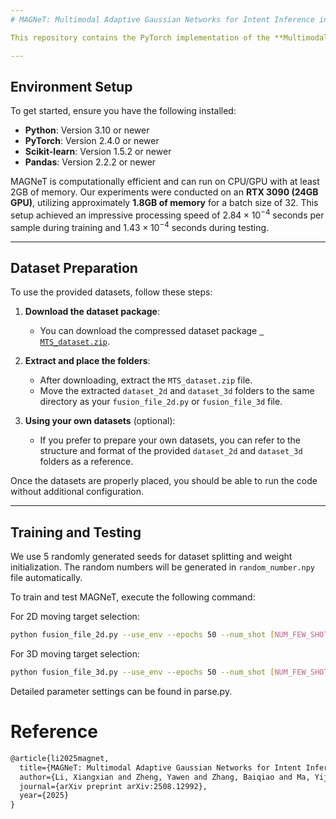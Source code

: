 ```yaml
---
# MAGNeT: Multimodal Adaptive Gaussian Networks for Intent Inference in Moving Target Selection across Complex Scenarios

This repository contains the PyTorch implementation of the **Multimodal Adaptive Gaussian Network (MAGNeT)**, designed for moving target selection.

---
```

## Environment Setup

To get started, ensure you have the following installed:

* **Python**: Version 3.10 or newer
* **PyTorch**: Version 2.4.0 or newer
* **Scikit-learn**: Version 1.5.2 or newer
* **Pandas**: Version 2.2.2 or newer

MAGNeT is computationally efficient and can run on CPU/GPU with at least 2GB of memory. Our experiments were conducted on an **RTX 3090 (24GB GPU)**, utilizing approximately **1.8GB of memory** for a batch size of 32. This setup achieved an impressive processing speed of $2.84 \times 10^{-4}$ seconds per sample during training and $1.43 \times 10^{-4}$ seconds during testing.

---
## Dataset Preparation

To use the provided datasets, follow these steps:

1. **Download the dataset package**:
   - You can download the compressed dataset package [`
MTS_dataset.zip`](https://drive.google.com/file/d/1cpu6RFmb4LDOOBzzF9SjO111VdlD6Mqu/view?usp=sharing).
   
2. **Extract and place the folders**:
   - After downloading, extract the `MTS_dataset.zip` file.
   - Move the extracted `dataset_2d` and `dataset_3d` folders to the same directory as your `fusion_file_2d.py` or `fusion_file_3d` file.

3. **Using your own datasets** (optional):
   - If you prefer to prepare your own datasets, you can refer to the structure and format of the provided `dataset_2d` and `dataset_3d` folders as a reference.

Once the datasets are properly placed, you should be able to run the code without additional configuration.

---
## Training and Testing

We use 5 randomly generated seeds for dataset splitting and weight initialization. The random numbers will be generated in `random_number.npy` file automatically.

To train and test MAGNeT, execute the following command:

For 2D moving target selection:

```bash
python fusion_file_2d.py --use_env --epochs 50 --num_shot [NUM_FEW_SHOT] --result_path [PATH_TO_SAVE]
```

For 3D moving target selection:

```bash
python fusion_file_3d.py --use_env --epochs 50 --num_shot [NUM_FEW_SHOT] --result_path [PATH_TO_SAVE]
```

Detailed parameter settings can be found in parse.py.

# Reference

```latex
@article{li2025magnet,
  title={MAGNeT: Multimodal Adaptive Gaussian Networks for Intent Inference in Moving Target Selection across Complex Scenarios},
  author={Li, Xiangxian and Zheng, Yawen and Zhang, Baiqiao and Ma, Yijia and XianhuiCao, XianhuiCao and Liu, Juan and Bian, Yulong and Huang, Jin and Yang, Chenglei},
  journal={arXiv preprint arXiv:2508.12992},
  year={2025}
}
```
